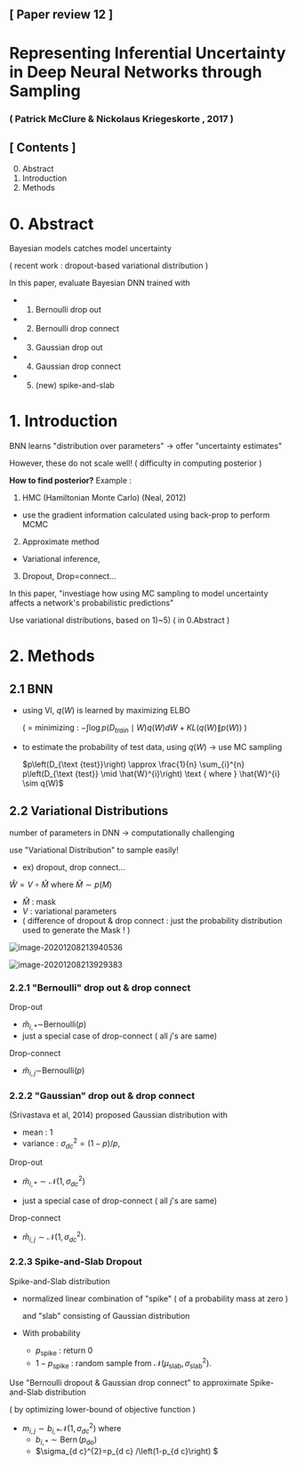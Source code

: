## [ Paper review 12 ]

# Representing Inferential Uncertainty in Deep Neural Networks through Sampling

### ( Patrick McClure \& Nickolaus Kriegeskorte , 2017 )



## [ Contents ]

0. Abstract
1. Introduction
2. Methods

   

# 0. Abstract

Bayesian models catches model uncertainty

( recent work : dropout-based variational distribution )

In this paper, evaluate Bayesian DNN trained with

- 1) Bernoulli drop out
- 2) Bernoulli drop connect
- 3) Gaussian drop out
- 4) Gaussian drop connect
- 5) (new) spike-and-slab



# 1. Introduction

BNN learns "distribution over parameters" $\rightarrow$ offer "uncertainty estimates"

However, these do not scale well! ( difficulty in computing posterior )



**How to find posterior?** Example :

1) HMC (Hamiltonian Monte Carlo) (Neal, 2012)

- use the gradient information calculated using back-prop to perform MCMC

2) Approximate method

- Variational inference,

3) Dropout, Drop=connect...



In this paper, "investiage how using MC sampling to model uncertainty affects a network's probabilistic predictions"

Use variational distributions, based on 1)~5) ( in 0.Abstract )



# 2. Methods

## 2.1 BNN

- using VI, $q(W)$ is learned by maximizing ELBO

  (    = minimizing  : $-\int \log p\left(D_{t r a i n} \mid W\right) q(W) d W+K L(q(W) \| p(W))$   ) 

- to estimate the probability of test data, using $q(W)$ $\rightarrow$ use MC sampling

  $p\left(D_{\text {test}}\right) \approx \frac{1}{n} \sum_{i}^{n} p\left(D_{\text {test}} \mid \hat{W}^{i}\right) \text { where } \hat{W}^{i} \sim q(W)$

  



## 2.2 Variational Distributions

number of parameters in DNN $\rightarrow$ computationally challenging

use "Variational Distribution" to sample easily!

- ex) dropout, drop connect...



$\hat{W}=V \circ \hat{M} \text { where } \hat{M} \sim p(M)$

- $\hat{M}$ : mask
- $V$ : variational parameters 
- ( difference of dropout \& drop connect : just the probability distribution used to generate the Mask ! )

![image-20201208213940536](C:\Users\LSH\AppData\Roaming\Typora\typora-user-images\image-20201208213940536.png)

![image-20201208213929383](C:\Users\LSH\AppData\Roaming\Typora\typora-user-images\image-20201208213929383.png)



### 2.2.1 "Bernoulli"  drop out \& drop connect

Drop-out 

- $\hat{m}_{i, *} \sim$Bernoulli$(p)$
- just a special case of drop-connect ( all $j$'s are same)



Drop-connect

- $\hat{m}_{i, j} \sim$Bernoulli$(p)$




### 2.2.2 "Gaussian" drop out \& drop connect

(Srivastava et al, 2014) proposed Gaussian distribution with

- mean : 1
- variance : $\sigma_{d c}^{2}=(1-p) / p,$



Drop-out

- $\hat{m}_{i, *} \sim \mathcal{N}\left(1, \sigma_{d c}^{2}\right)$

- just a special case of drop-connect ( all $j$'s are same)



Drop-connect

- $\hat{m}_{i, j} \sim \mathcal{N}\left(1, \sigma_{d c}^{2}\right) .$

  
  

### 2.2.3 Spike-and-Slab Dropout

Spike-and-Slab distribution

- normalized linear combination of "spike" ( of a probability mass at zero )

  and "slab" consisting of Gaussian distribution

- With probability
  - $p_{\text{spike}}$ : return 0
  - $1-p_{\text{spike}}$ : random sample from $\mathcal{N}\left(\mu_{\text {slab}}, \sigma_{\text {slab}}^{2}\right) .$



Use "Bernoulli dropout \& Gaussian drop connect" to approximate Spike-and-Slab distribution

( by optimizing lower-bound of objective function )

- $m_{i, j} \sim b_{i, *} \mathcal{N}\left(1, \sigma_{d c}^{2}\right)$  where
  - $b_{i, *} \sim \operatorname{Bern}\left(p_{\text {do}}\right)$
  - $\sigma_{d c}^{2}=p_{d c} /\left(1-p_{d c}\right) $